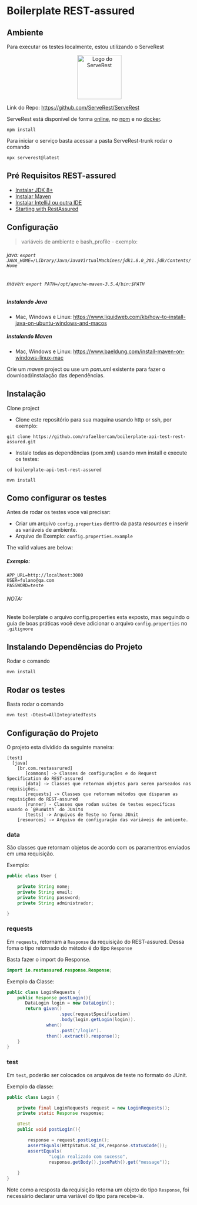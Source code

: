 # __Boilerplate REST-assured__

## __Ambiente__
Para executar os testes localmente, estou utilizando o ServeRest

<p align="center">
 <img alt="Logo do ServeRest" src="https://user-images.githubusercontent.com/29241659/115161869-6a017e80-a076-11eb-9bbe-c391eff410db.png" height="120">
</p>

Link do Repo: https://github.com/ServeRest/ServeRest

ServeRest está disponível de forma [online](https://serverest.dev), no [npm](https://www.npmjs.com/package/serverest) e no [docker](https://hub.docker.com/r/paulogoncalvesbh/serverest/).
```
npm install
```
Para iniciar o serviço basta acessar a pasta ServeRest-trunk rodar o comando
```
npx serverest@latest

```

## Pré Requisitos REST-assured

- [Instalar JDK 8+](https://www.oracle.com/java/technologies/javase-downloads.html)
- [Instalar Maven](https://maven.apache.org/install.html)
- [Instalar IntelliJ ou outra IDE](https://www.jetbrains.com/idea/download/)
- [Starting with RestAssured](https://github.com/rest-assured/rest-assured/wiki/GettingStarted)

## Configuração

> variáveis de ambiente e bash_profile - exemplo:

###### java: `export JAVA_HOME=/Library/Java/JavaVirtualMachines/jdk1.8.0_201.jdk/Contents/Home`

###### maven: `export PATH=/opt/apache-maven-3.5.4/bin:$PATH`

##### Instalando Java
- Mac, Windows e Linux: https://www.liquidweb.com/kb/how-to-install-java-on-ubuntu-windows-and-macos

##### Instalando Maven
- Mac, Windows e Linux: https://www.baeldung.com/install-maven-on-windows-linux-mac


Crie um _maven_ project ou use um _pom.xml_ existente para fazer o download/instalação das dependências.

## Instalação

Clone project

- Clone este repositório para sua maquina usando http or ssh, por exemplo:

`git clone https://github.com/rafaelbercam/boilerplate-api-test-rest-assured.git`

- Instale todas as dependências (pom.xml)  usando mvn install e execute os testes:

`cd boilerplate-api-test-rest-assured`

`mvn install`

## Como configurar os testes

Antes de rodar os testes voce vai precisar:

- Criar um arquivo `config.properties` dentro da pasta *resources* e inserir as variáveis de ambiente.
- Arquivo de Exemplo: `config.properties.example`

The valid values are below:

##### Exemplo:
```
APP_URL=http://localhost:3000
USER=fulano@qa.com
PASSWORD=teste
```
###### NOTA:
Neste boilerplate o arquivo config.properties esta exposto, mas seguindo o guia de boas práticas
você deve adicionar o arquivo `config.properties` no `.gitignore`


## __Instalando Dependências do Projeto__
Rodar o comando
```
mvn install
```
## __Rodar os testes__
Basta rodar o comando
```
mvn test -Dtest=AllIntegratedTests
```

## __Configuração do Projeto__

O projeto esta dividido da seguinte maneira:


    [test]
      [java]
        [br.com.restassrured]
           [commons] -> Classes de configurações e do Request Specification do REST-assured
           [data] -> Classes que retornam objetos para serem parseados nas requisições.
           [requests] -> Classes que retornam métodos que disparam as requisições do REST-assured
           [runner] - Classes que rodam suites de testes específicas usando o `@RunWith` do JUnit4
           [tests] -> Arquivos de Teste no forma JUnit
        [resources] -> Arquivo de configuração das variáveis de ambiente.

### __data__
São classes que retornam objetos de acordo com os paramentros enviados em uma requisição.

Exemplo:

```java
public class User {

    private String nome;
    private String email;
    private String password;
    private String administrador;

}
```

### __requests__

Em `requests`, retornam a `Response` da requisição do REST-assured.
Dessa foma o tipo retornado do método é do tipo ``Response``

Basta fazer o import do Response.

```java
import io.restassured.response.Response;
```

Exemplo da Classe:

```java
public class LoginRequests {
    public Response postLogin(){
       DataLogin login = new DataLogin();
       return given()
                    .spec(requestSpecification)
                    .body(login.getLogin(login)).
               when()
                    .post("/login").
               then().extract().response();
    }
}
```


### __test__
Em ``test``, poderão ser colocados os arquivos de teste no formato do JUnit.


Exemplo da classe:

```java
public class Login {

    private final LoginRequests request = new LoginRequests();
    private static Response response;

    @Test
    public void postLogin(){

        response = request.postLogin();
        assertEquals(HttpStatus.SC_OK,response.statusCode());
        assertEquals(
                "Login realizado com sucesso",
                response.getBody().jsonPath().get("message"));
        
    }
}
```

Note como a resposta da requisição retorna um objeto do tipo `Response`, foi necessário declarar
uma variável do tipo para recebe-la.